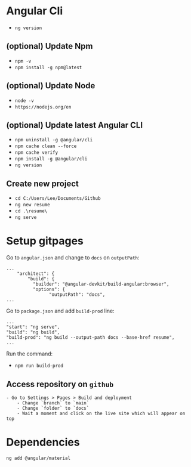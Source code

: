 # Angular Cli
- `ng version`

## (optional) Update Npm
- `npm -v`
- `npm install -g npm@latest`

## (optional) Update Node
- `node -v`
- `https://nodejs.org/en`

## (optional) Update latest Angular CLI
- `npm uninstall -g @angular/cli`
- `npm cache clean --force`
- `npm cache verify`
- `npm install -g @angular/cli`
- `ng version`

## Create new project
- `cd C:/Users/Lee/Documents/Github`
- `ng new resume`
- `cd .\resume\`
- `ng serve` 

# Setup gitpages
Go to `angular.json` and change to `docs` on `outputPath`:
```
...
    "architect": {
        "build": {
          "builder": "@angular-devkit/build-angular:browser",
          "options": {
                "outputPath": "docs",
...
 ```

Go to `package.json` and add `build-prod` line:
```
...
"start": "ng serve",
"build": "ng build",
"build-prod": "ng build --output-path docs --base-href resume",
...
```

Run the command: 
- `npm run build-prod`

## Access repository on `github`
    - Go to Settings > Pages > Build and deployment
        - Change `branch` to `main`
        - Change `folder` to `docs`
        - Wait a moment and click on the live site which will appear on top

# Dependencies
`ng add @angular/material`